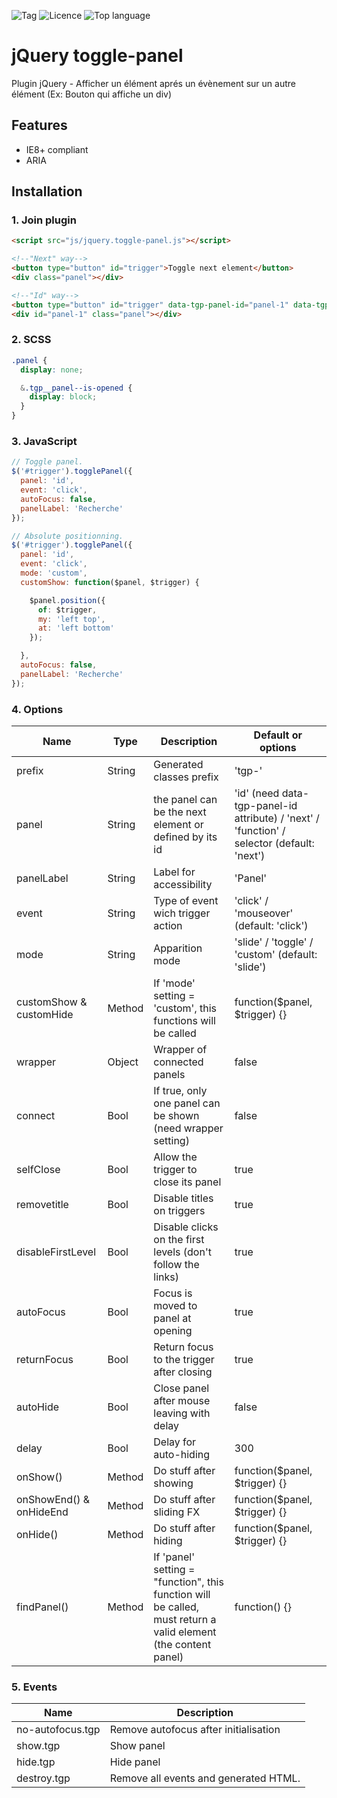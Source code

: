 
![Tag](https://img.shields.io/github/v/tag/cyril-lamotte/jquery.toggle-panel)
![Licence](https://img.shields.io/github/license/cyril-lamotte/jquery.toggle-panel)
![Top language](https://img.shields.io/github/languages/top/cyril-lamotte/jquery.toggle-panel)

# jQuery toggle-panel

Plugin jQuery - Afficher un élément aprés un évènement sur un autre élément
(Ex: Bouton qui affiche un div)

## Features

* IE8+ compliant
* ARIA


## Installation

### 1. Join plugin

```html
<script src="js/jquery.toggle-panel.js"></script>
```

```html
<!--"Next" way-->
<button type="button" id="trigger">Toggle next element</button>
<div class="panel"></div>

<!--"Id" way-->
<button type="button" id="trigger" data-tgp-panel-id="panel-1" data-tgp-opened="true">Toggle id="panel-1"</button>
<div id="panel-1" class="panel"></div>
```


### 2. SCSS

```scss
.panel {
  display: none;

  &.tgp__panel--is-opened {
    display: block;
  }
}
```


### 3. JavaScript

```js
// Toggle panel.
$('#trigger').togglePanel({
  panel: 'id',
  event: 'click',
  autoFocus: false,
  panelLabel: 'Recherche'
});
```


```js
// Absolute positionning.
$('#trigger').togglePanel({
  panel: 'id',
  event: 'click',
  mode: 'custom',
  customShow: function($panel, $trigger) {

    $panel.position({
      of: $trigger,
      my: 'left top',
      at: 'left bottom'
    });

  },
  autoFocus: false,
  panelLabel: 'Recherche'
});
```





### 4. Options

Name                    | Type   | Description                                                 | Default or options
------------------------|--------|-------------------------------------------------------------|-------------------
prefix                  | String | Generated classes prefix                                    | 'tgp-'
panel                   | String | the panel can be the next element or defined by its id      | 'id' (need data-tgp-panel-id attribute) / 'next' / 'function' / selector (default: 'next')
panelLabel              | String | Label for accessibility                                     | 'Panel'
event                   | String | Type of event wich trigger action                           | 'click' / 'mouseover'  (default: 'click')
mode                    | String | Apparition mode                                             | 'slide' / 'toggle' / 'custom' (default: 'slide')
customShow & customHide | Method | If 'mode' setting = 'custom', this functions will be called | function($panel, $trigger) {}
wrapper                 | Object | Wrapper of connected panels                                 | false
connect                 | Bool   | If true, only one panel can be shown (need wrapper setting) | false
selfClose               | Bool   | Allow the trigger to close its panel                        | true
removetitle             | Bool   | Disable titles on triggers                                  | true
disableFirstLevel       | Bool   | Disable clicks on the first levels (don't follow the links) | true
autoFocus               | Bool   | Focus is moved to panel at opening                          | true
returnFocus             | Bool   | Return focus to the trigger after closing                   | true
autoHide                | Bool   | Close panel after mouse leaving with delay                  | false
delay                   | Bool   | Delay for auto-hiding                                       | 300
onShow()                | Method | Do stuff after showing                                      | function($panel, $trigger) {}
onShowEnd() & onHideEnd | Method | Do stuff after sliding FX                                   | function($panel, $trigger) {}
onHide()                | Method | Do stuff after hiding                                       | function($panel, $trigger) {}
findPanel()             | Method | If 'panel' setting = "function", this function will be called, must return a valid element (the content panel) | function() {}


### 5. Events

Name                 | Description
---------------------|----------------------------------------
no-autofocus.tgp     | Remove autofocus after initialisation
show.tgp             | Show panel
hide.tgp             | Hide panel
destroy.tgp          | Remove all events and generated HTML.


